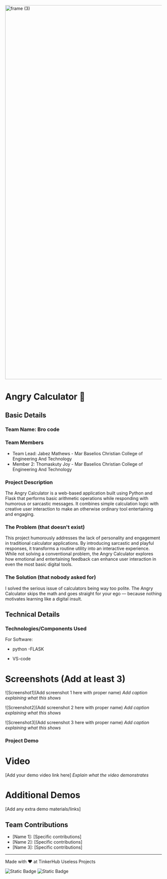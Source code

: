 <img width="3188" height="1202" alt="frame (3)" src="https://github.com/user-attachments/assets/517ad8e9-ad22-457d-9538-a9e62d137cd7" />


# Angry Calculator 🎯


## Basic Details
### Team Name: Bro code


### Team Members
- Team Lead: Jabez Mathews - Mar Baselios Christian College of Engineering And Technology
- Member 2: Thomaskuty Joy - Mar Baselios Christian College of Engineering And Technology

### Project Description
The Angry Calculator is a web-based application built using Python and Flask that performs basic arithmetic operations while responding with humorous or sarcastic messages. It combines simple calculation logic with creative user interaction to make an otherwise ordinary tool entertaining and engaging.

### The Problem (that doesn't exist)
This project humorously addresses the lack of personality and engagement in traditional calculator applications. By introducing sarcastic and playful responses, it transforms a routine utility into an interactive experience. While not solving a conventional problem, the Angry Calculator explores how emotional and entertaining feedback can enhance user interaction in even the most basic digital tools.
### The Solution (that nobody asked for)
I solved the serious issue of calculators being way too polite. The Angry Calculator skips the math and goes straight for your ego — because nothing motivates learning like a digital insult.

## Technical Details
### Technologies/Components Used
For Software:
- python
-FLASK

- VS-code

# Screenshots (Add at least 3)
![Screenshot1](Add screenshot 1 here with proper name)
*Add caption explaining what this shows*

![Screenshot2](Add screenshot 2 here with proper name)
*Add caption explaining what this shows*

![Screenshot3](Add screenshot 3 here with proper name)
*Add caption explaining what this shows*

### Project Demo
# Video
[Add your demo video link here]
*Explain what the video demonstrates*

# Additional Demos
[Add any extra demo materials/links]

## Team Contributions
- [Name 1]: [Specific contributions]
- [Name 2]: [Specific contributions]
- [Name 3]: [Specific contributions]

---
Made with ❤️ at TinkerHub Useless Projects 

![Static Badge](https://img.shields.io/badge/TinkerHub-24?color=%23000000&link=https%3A%2F%2Fwww.tinkerhub.org%2F)
![Static Badge](https://img.shields.io/badge/UselessProjects--25-25?link=https%3A%2F%2Fwww.tinkerhub.org%2Fevents%2FQ2Q1TQKX6Q%2FUseless%2520Projects)


